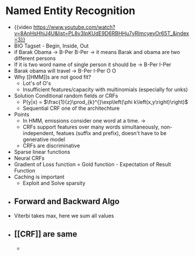 # Named Entity Recognition
- {{video https://www.youtube.com/watch?v=8AnHsHhiJ4U&list=PL8v3IpKUdE9D6RBHHu7vRlmcyevOr65T_&index=3}}
- BIO Tagset - Begin, Inside, Out
- if Barak Obama -> B-Per B-Per -> it means Barak and obama are two different persons
- If it is two word name of single person it should be -> B-Per I-Per
- Barak obama will travel -> B-Per I-Per O O
- Why [[HMM]]s are not good fit?
	- Lot's of O's
	- Insufficient features/capacity with multinomials (especially for unks)
- Solution Conditional random fields or CRFs
	- P(y|x) = $\frac{1}{z}\prod_{k}^{}\exp\left(\phi k\left(x,y\right)\right)$
	- Sequential CRF one of the architechture
- Points
	- In HMM, emissions consider one word at a time. ->
	- CRFs support features over many words simultaneously, non-independent, featues (suffix and prefix), doesn't have to be generative model
	- CRFs are discriminative
- Sparse linear functions
- Neural CRFs
- Gradient of Loss function =  Gold function - Expectation of Result Function
- Caching is important
	- Exploit and Solve sparsity
- ## Forward and Backward Algo
- Viterbi takes max, here we sum all values
- [[CRF]] are same
	-
	-